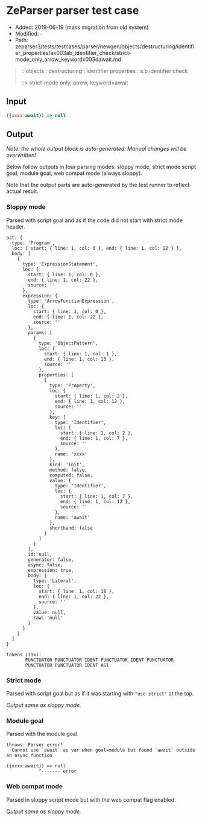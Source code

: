 # ZeParser parser test case

- Added: 2019-06-19 (mass migration from old system)
- Modified: -
- Path: zeparser3/tests/testcases/parser/newgen/objects/destructuring/identifier_properties/ax003ab_identifier_check/strict-mode_only_arrow_keywordx003dawait.md

> :: objects : destructuring : identifier properties : a:b identifier check
>
> ::> strict-mode only, arrow, keyword=await

## Input

`````js
({xxxx:await}) => null
`````

## Output

_Note: the whole output block is auto-generated. Manual changes will be overwritten!_

Below follow outputs in four parsing modes: sloppy mode, strict mode script goal, module goal, web compat mode (always sloppy).

Note that the output parts are auto-generated by the test runner to reflect actual result.

### Sloppy mode

Parsed with script goal and as if the code did not start with strict mode header.

`````
ast: {
  type: 'Program',
  loc: { start: { line: 1, col: 0 }, end: { line: 1, col: 22 } },
  body: [
    {
      type: 'ExpressionStatement',
      loc: {
        start: { line: 1, col: 0 },
        end: { line: 1, col: 22 },
        source: ''
      },
      expression: {
        type: 'ArrowFunctionExpression',
        loc: {
          start: { line: 1, col: 0 },
          end: { line: 1, col: 22 },
          source: ''
        },
        params: [
          {
            type: 'ObjectPattern',
            loc: {
              start: { line: 1, col: 1 },
              end: { line: 1, col: 13 },
              source: ''
            },
            properties: [
              {
                type: 'Property',
                loc: {
                  start: { line: 1, col: 2 },
                  end: { line: 1, col: 12 },
                  source: ''
                },
                key: {
                  type: 'Identifier',
                  loc: {
                    start: { line: 1, col: 2 },
                    end: { line: 1, col: 7 },
                    source: ''
                  },
                  name: 'xxxx'
                },
                kind: 'init',
                method: false,
                computed: false,
                value: {
                  type: 'Identifier',
                  loc: {
                    start: { line: 1, col: 7 },
                    end: { line: 1, col: 12 },
                    source: ''
                  },
                  name: 'await'
                },
                shorthand: false
              }
            ]
          }
        ],
        id: null,
        generator: false,
        async: false,
        expression: true,
        body: {
          type: 'Literal',
          loc: {
            start: { line: 1, col: 18 },
            end: { line: 1, col: 22 },
            source: ''
          },
          value: null,
          raw: 'null'
        }
      }
    }
  ]
}

tokens (11x):
       PUNCTUATOR PUNCTUATOR IDENT PUNCTUATOR IDENT PUNCTUATOR
       PUNCTUATOR PUNCTUATOR IDENT ASI
`````

### Strict mode

Parsed with script goal but as if it was starting with `"use strict"` at the top.

_Output same as sloppy mode._

### Module goal

Parsed with the module goal.

`````
throws: Parser error!
  Cannot use `await` as var when goal=module but found `await` outside an async function

({xxxx:await}) => null
            ^------- error
`````


### Web compat mode

Parsed in sloppy script mode but with the web compat flag enabled.

_Output same as sloppy mode._
